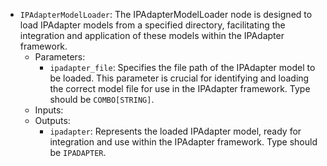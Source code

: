 - `IPAdapterModelLoader`: The IPAdapterModelLoader node is designed to load IPAdapter models from a specified directory, facilitating the integration and application of these models within the IPAdapter framework.
    - Parameters:
        - `ipadapter_file`: Specifies the file path of the IPAdapter model to be loaded. This parameter is crucial for identifying and loading the correct model file for use in the IPAdapter framework. Type should be `COMBO[STRING]`.
    - Inputs:
    - Outputs:
        - `ipadapter`: Represents the loaded IPAdapter model, ready for integration and use within the IPAdapter framework. Type should be `IPADAPTER`.
